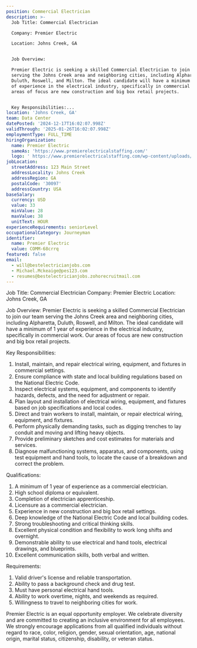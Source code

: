```yaml
---
position: Commercial Electrician
description: >-
  Job Title: Commercial Electrician

  Company: Premier Electric

  Location: Johns Creek, GA 


  Job Overview:

  Premier Electric is seeking a skilled Commercial Electrician to join our team
  serving the Johns Creek area and neighboring cities, including Alpharetta,
  Duluth, Roswell, and Milton. The ideal candidate will have a minimum of 1 year
  of experience in the electrical industry, specifically in commercial work. Our
  areas of focus are new construction and big box retail projects.


  Key Responsibilities:...
location: 'Johns Creek, GA'
team: Data Center
datePosted: '2024-12-17T16:02:07.998Z'
validThrough: '2025-01-26T16:02:07.998Z'
employmentType: FULL_TIME
hiringOrganization:
  name: Premier Electric
  sameAs: 'https://www.premierelectricalstaffing.com/'
  logo: ' https://www.premierelectricalstaffing.com/wp-content/uploads/2020/05/Premier-Electrical-Staffing-logo.png'
jobLocation:
  streetAddress: 123 Main Street
  addressLocality: Johns Creek
  addressRegion: GA
  postalCode: '30097'
  addressCountry: USA
baseSalary:
  currency: USD
  value: 33
  minValue: 28
  maxValue: 38
  unitText: HOUR
experienceRequirements: seniorLevel
occupationalCategory: Journeyman
identifier:
  name: Premier Electric
  value: COMM-68crrq
featured: false
email:
  - will@bestelectricianjobs.com
  - Michael.Mckeaige@pes123.com
  - resumes@bestelectricianjobs.zohorecruitmail.com
---
```




Job Title: Commercial Electrician
Company: Premier Electric
Location: Johns Creek, GA 

Job Overview:
Premier Electric is seeking a skilled Commercial Electrician to join our team serving the Johns Creek area and neighboring cities, including Alpharetta, Duluth, Roswell, and Milton. The ideal candidate will have a minimum of 1 year of experience in the electrical industry, specifically in commercial work. Our areas of focus are new construction and big box retail projects.

Key Responsibilities:

1. Install, maintain, and repair electrical wiring, equipment, and fixtures in commercial settings.
2. Ensure compliance with state and local building regulations based on the National Electric Code.
3. Inspect electrical systems, equipment, and components to identify hazards, defects, and the need for adjustment or repair.
4. Plan layout and installation of electrical wiring, equipment, and fixtures based on job specifications and local codes.
5. Direct and train workers to install, maintain, or repair electrical wiring, equipment, and fixtures.
6. Perform physically demanding tasks, such as digging trenches to lay conduit and moving and lifting heavy objects.
7. Provide preliminary sketches and cost estimates for materials and services.
8. Diagnose malfunctioning systems, apparatus, and components, using test equipment and hand tools, to locate the cause of a breakdown and correct the problem.

Qualifications:

1. A minimum of 1 year of experience as a commercial electrician.
2. High school diploma or equivalent.
3. Completion of electrician apprenticeship.
4. Licensure as a commercial electrician.
5. Experience in new construction and big box retail settings.
6. Deep knowledge of the National Electric Code and local building codes.
7. Strong troubleshooting and critical thinking skills.
8. Excellent physical condition and flexibility to work long shifts and overnight.
9. Demonstrable ability to use electrical and hand tools, electrical drawings, and blueprints.
10. Excellent communication skills, both verbal and written.

Requirements:

1. Valid driver's license and reliable transportation.
2. Ability to pass a background check and drug test.
3. Must have personal electrical hand tools.
4. Ability to work overtime, nights, and weekends as required.
5. Willingness to travel to neighboring cities for work.

Premier Electric is an equal opportunity employer. We celebrate diversity and are committed to creating an inclusive environment for all employees. We strongly encourage applications from all qualified individuals without regard to race, color, religion, gender, sexual orientation, age, national origin, marital status, citizenship, disability, or veteran status.
